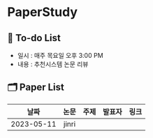 # PaperStudy

## :pencil: To-do List

- 일시 : 매주 목요일 오후 3:00 PM
- 내용 : 추천시스템 논문 리뷰

## 🗂 Paper List

|     날짜   |                             논문                             |                            주제                            |     발표자   |     링크   |      
| :--------: | :----------------------------------------------------------: | :--------------------------------------------------------: | :----------: | :--------: | 
| 2023-05-11 | jinri |  |  |  | 


